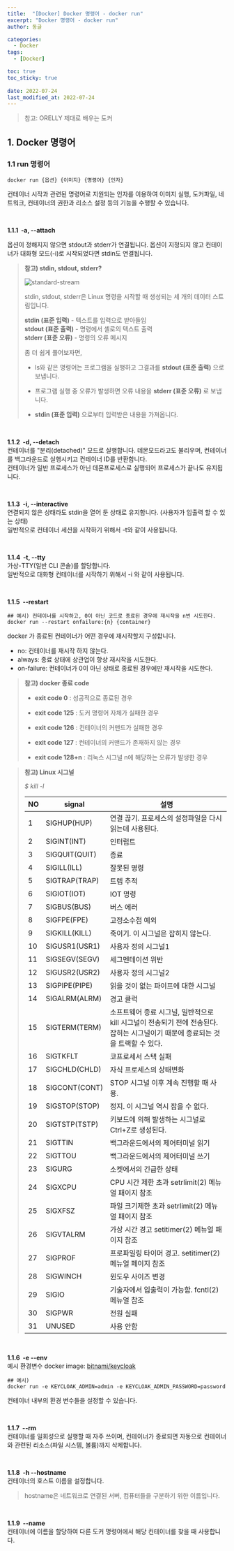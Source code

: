 ```yaml
---
title:  "[Docker] Docker 명령어 - docker run"
excerpt: "Docker 명령어 - docker run"
author: 동글

categories:
  - Docker
tags:
  - [Docker]

toc: true
toc_sticky: true
 
date: 2022-07-24
last_modified_at: 2022-07-24
---
```


>참고: ORELLY 제대로 배우는 도커

## 1. Docker 명령어  

### 1.1 run 명령어

```
docker run {옵션} {이미지} {명령어} {인자}
```

컨테이너 시작과 관련된 명령어로 지원되는 인자를 이용하여 이미지 실행, 도커파일, 네트워크, 컨테이너의 권한과 리소스 설정 등의 기능을 수행할 수 있습니다.  

&nbsp;  

**1.1.1&nbsp; -a, --attach**

옵션이 정해지지 않으면 stdout과 stderr가 연결됩니다. 옵션이 지정되지 않고 컨테이너가 대화형 모드(-i)로 시작되었다면 stdin도 연결됩니다.  


>**참고)  stdin, stdout, stderr?**  
>
>![standard-stream](https://user-images.githubusercontent.com/109357459/180648344-b36b4a76-8f67-4c6d-a657-8ae34d7b6929.png)
>
>stdin, stdout, stderr은 Linux 명령을 시작할 때 생성되는 세 개의 데이터 스트림입니다.  
>
>**stdin (표준 입력)** - 텍스트를 입력으로 받아들임   
>**stdout (표준 출력)** - 명령에서 셸로의 텍스트 출력  
>**stderr (표준 오류)** - 명령의 오류 메시지  
>
>좀 더 쉽게 풀어보자면,  
>
>- ls와 같은 명령어는 프로그램을 실행하고 그결과를 **stdout (표준 출력)** 으로 보냅니다.  
>
>- 프로그램 실행 중 오류가 발생하면 오류 내용을 **stderr (표준 오류)** 로 보냅니다.  
>
>- **stdin (표준 입력)** 으로부터 입력받은 내용을 가져옵니다.


&nbsp;  

**1.1.2&nbsp; -d, --detach**  
컨테이너를 "분리(detached)" 모드로 실행합니다. 데몬모드라고도 불리우며, 컨테이너를 백그라운드로 실행시키고 컨테이너 ID를 반환합니다.  
컨테이너가 일반 프로세스가 아닌 데몬프로세스로 실행되어 프로세스가 끝나도 유지됩니다.


&nbsp;  

**1.1.3&nbsp; -i, --interactive**  
연결되지 않은 상태라도 stdin을 열어 둔 상태로 유지합니다. (사용자가 입출력 할 수 있는 상태)   
일반적으로 컨테이너 세션을 시작하기 위해서 -t와 같이 사용됩니다.


&nbsp;  

**1.1.4&nbsp; -t, --tty**  
가상-TTY(일반 CLI 콘솔)를 할당합니다.  
일반적으로 대화형 컨테이너를 시작하기 위해서 -i 와 같이 사용됩니다.


&nbsp;  

**1.1.5&nbsp; --restart**   

```
## 예시) 컨테이너를 시작하고, 0이 아닌 코드로 종료된 경우에 재시작을 n번 시도한다.
docker run --restart onfailure:{n} {container}
```

docker 가 종료된 컨테이너가 어떤 경우에 재시작할지 구성합니다. 
- no: 컨테이너를 재시작 하지 않는다.  
- always: 종료 상태에 상관업이 항상 재시작을 시도한다.  
- on-failure: 컨테이너가 0이 아닌 상태로 종료된 경우에만 재시작을 시도한다.  

>**참고) docker 종료 code**  
>  
>- **exit code 0** : 성공적으로 종료된 경우  
>
>- **exit code 125** : 도커 명령어 자체가 실패한 경우  
>
>- **exit code 126** : 컨테이너의 커맨드가 실패한 경우  
>
>- **exit code 127** : 컨테이너의 커맨드가 존재하지 않는 경우  
>
>- **exit code 128+n** : 리눅스 시그널 n에 해당하는 오류가 발생한 경우 
>

>
>**참고) Linux 시그널**  
>
> _$ kill -l_  
>
>|NO|signal|설명|
>|---|-----|-----|
>|1	|SIGHUP(HUP)	|연결 끊기. 프로세스의 설정파일을 다시 읽는데 사용된다.|
>|2	|SIGINT(INT)	|인터럽트|
>|3	|SIGQUIT(QUIT)|	종료|
>|4	|SIGILL(ILL)	|잘못된 명령|
>|5	|SIGTRAP(TRAP)|	트렙 추적|
>|6	|SIGIOT(IOT)	|IOT 명령|
>|7	|SIGBUS(BUS)	|버스 에러|
>|8	|SIGFPE(FPE)	|고정소수점 예외|
>|9	|SIGKILL(KILL)|	죽이기. 이 시그널은 잡히지 않는다.|
>|10	|SIGUSR1(USR1)|	사용자 정의 시그널1|
>|11	|SIGSEGV(SEGV)|	세그멘테이션 위반|
>|12	|SIGUSR2(USR2)|	사용자 정의 시그널2|
>|13	|SIGPIPE(PIPE)|	읽을 것이 없는 파이프에 대한 시그널|
>|14	|SIGALRM(ALRM)|	경고 클럭|
>|15	|SIGTERM(TERM)|	소프트웨어 종료 시그널, 일반적으로 kill 시그널이 전송되기 전에 전송된다. 잡히는 시그널이기 때문에 종료되는 것을 트랙할 수 있다.|
>|16	|SIGTKFLT	|코프로세서 스택 실패|
>|17	|SIGCHLD(CHLD)|	자식 프로세스의 상태변화|
>|18	|SIGCONT(CONT)|	STOP 시그널 이후 계속 진행할 때 사용.|
>|19	|SIGSTOP(STOP)|	정지. 이 시그널 역시 잡을 수 없다.|
>|20	|SIGTSTP(TSTP)|	키보드에 의해 발생하는 시그널로 Ctrl+Z로 생성된다.|
>|21	|SIGTTIN	|백그라운드에서의 제어터미널 읽기|
>|22	|SIGTTOU	|백그라운드에서의 제어터미널 쓰기|
>|23	|SIGURG	|소켓에서의 긴급한 상태|
>|24	|SIGXCPU	|CPU 시간 제한 초과 setrlimit(2) 메뉴얼 패이지 참조|
>|25	|SIGXFSZ	|파일 크기제한 초과 setrlimit(2) 메뉴얼 패이지 참조|
>|26	|SIGVTALRM	|가상 시간 경고 setitimer(2) 메뉴얼 패이지 참조|
>|27	|SIGPROF	|프로파일링 타이머 경고. setitimer(2) 메뉴얼 페이지 참조|
>|28	|SIGWINCH	|윈도우 사이즈 변경|
>|29	|SIGIO	|기술자에서 입출력이 가능함. fcntl(2) 메뉴얼 참조|
>|30	|SIGPWR	|전원 실패|
>|31	|UNUSED	|사용 안함|
>


&nbsp;  

**1.1.6&nbsp; -e --env**   
예시 환경변수 docker image: [bitnami/keycloak](https://github.com/bitnami/bitnami-docker-keycloak#admin-credentials)

```
## 예시) 
docker run -e KEYCLOAK_ADMIN=admin -e KEYCLOAK_ADMIN_PASSWORD=password
```

컨테이너 내부의 환경 변수들을 설정할 수 있습니다.


&nbsp;  

**1.1.7&nbsp; --rm**  
컨테이너를 일회성으로 실행할 때 자주 쓰이며, 컨테이너가 종료되면 자동으로 컨테이너와 관련된 리소스(파일 시스템, 볼륨)까지 삭제합니다.


&nbsp;  

**1.1.8&nbsp; -h --hostname**  
컨테이너의 호스트 이름을 설정합니다.
> hostname은 네트워크로 연결된 서버, 컴퓨터들을 구분하기 위한 이름입니다.  


&nbsp;  

**1.1.9&nbsp; --name**  
컨테이너에 이름을 할당하여 다른 도커 명령어에서 해당 컨테이너를 찾을 때 사용합니다.  




